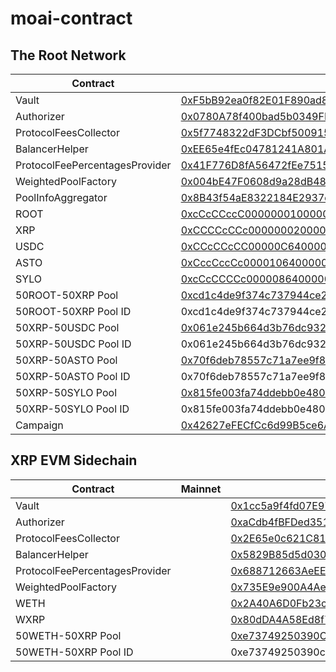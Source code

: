 # moai-contract

## The Root Network
| Contract | Mainnet | Porcini |
|-------|-------|-------|
| Vault | [0xF5bB92ea0f82E01F890ad82AbbECE7B721fC780b](https://explorer.rootnet.live/address/0xF5bB92ea0f82E01F890ad82AbbECE7B721fC780b)  | [0x7aCeC361a66f5e551425aa7EF82B4a5fa7e26657](https://explorer.rootnet.cloud/address/0x7aCeC361a66f5e551425aa7EF82B4a5fa7e26657) |
| Authorizer | [0x0780A78f400bad5b0349FF00D222aef8BB6BAb35](https://explorer.rootnet.live/address/0x0780A78f400bad5b0349FF00D222aef8BB6BAb35)  | [0x69F1662b8066A613D0353491AEce341162c836D2](https://explorer.rootnet.cloud/address/0x69F1662b8066A613D0353491AEce341162c836D2) |
| ProtocolFeesCollector | [0x5f7748322dF3DCbf5009151edC18ad7BC774829C](https://explorer.rootnet.live/address/0x5f7748322dF3DCbf5009151edC18ad7BC774829C) | [0x390632b8e4E42c631CA7266d9f0e6512af70c390](https://explorer.rootnet.cloud/address/0x390632b8e4E42c631CA7266d9f0e6512af70c390) |
| BalancerHelper | [0xEE65e4fEc04781241A801A83863E4bD5ee80f9dA](https://explorer.rootnet.live/address/0xEE65e4fEc04781241A801A83863E4bD5ee80f9dA) | [0x33b224945F0eA1745dDc01b7395c87E2B120d856](https://explorer.rootnet.cloud/address/0x33b224945F0eA1745dDc01b7395c87E2B120d856) |
| ProtocolFeePercentagesProvider | [0x41F776D8fA56472fEe751593b313BF4103e2f586](https://explorer.rootnet.live/address/0x41F776D8fA56472fEe751593b313BF4103e2f586)  | [0x7c119F146D9D4eAAe03a3a40e2eFfBFc1be96007](https://explorer.rootnet.cloud/address/0x7c119F146D9D4eAAe03a3a40e2eFfBFc1be96007) |
| WeightedPoolFactory | [0x004bE47F0608d9a28dB484c043bf732f4BaFCa4D](https://explorer.rootnet.live/address/0x004bE47F0608d9a28dB484c043bf732f4BaFCa4D) | [0x72EEC577455083eb3F24eBd04A5080287384dE71](https://explorer.rootnet.cloud/address/0x72EEC577455083eb3F24eBd04A5080287384dE71) |
| PoolInfoAggregator | [0x8B43f54aE8322184E2937d77BAa549acdFAb5fBd](https://explorer.rootnet.live/address/0x8B43f54aE8322184E2937d77BAa549acdFAb5fBd) | [0xe9bcb2F5D8649b799D136BB74a81Cd2cAB29588b](https://explorer.rootnet.cloud/address/0xe9bcb2F5D8649b799D136BB74a81Cd2cAB29588b) |
| ROOT | [0xcCcCCccC00000001000000000000000000000000](https://explorer.rootnet.live/address/0xcCcCCccC00000001000000000000000000000000)  | [0xcCcCCccC00000001000000000000000000000000](https://explorer.rootnet.cloud/address/0xcCcCCccC00000001000000000000000000000000) |
| XRP | [0xCCCCcCCc00000002000000000000000000000000](https://explorer.rootnet.live/address/0xCCCCcCCc00000002000000000000000000000000) | [0xCCCCcCCc00000002000000000000000000000000](https://explorer.rootnet.cloud/address/0xCCCCcCCc00000002000000000000000000000000) |
| USDC | [0xCCcCCcCC00000C64000000000000000000000000](https://explorer.rootnet.live/address/0xCCcCCcCC00000C64000000000000000000000000)  | [0xcCcCCCCc00000864000000000000000000000000](https://explorer.rootnet.cloud/address/0xcCcCCCCc00000864000000000000000000000000) |
| ASTO | [0xCccCccCc00001064000000000000000000000000](https://explorer.rootnet.live/address/0xCccCccCc00001064000000000000000000000000)  | [0xcCcCCccC00004464000000000000000000000000](https://explorer.rootnet.cloud/address/0xcCcCCccC00004464000000000000000000000000) |
| SYLO | [0xcCcCCCCc00000864000000000000000000000000](https://explorer.rootnet.live/address/0xcCcCCCCc00000864000000000000000000000000)  | [0xCCcCCcCC00000C64000000000000000000000000](https://explorer.rootnet.cloud/address/0xCCcCCcCC00000C64000000000000000000000000) |
| 50ROOT-50XRP Pool | [0xcd1c4de9f374c737944ce2eef413519f9db14434](https://explorer.rootnet.live/address/0xcd1c4de9f374c737944ce2eef413519f9db14434) | [0x4177fd48e8a7b93411ca5f1acc072b8c6a7fd1a1](https://explorer.rootnet.cloud/address/0x4177fd48e8a7b93411ca5f1acc072b8c6a7fd1a1) |
| 50ROOT-50XRP Pool ID | 0xcd1c4de9f374c737944ce2eef413519f9db14434000200000000000000000000 | 0x4177fd48e8a7b93411ca5f1acc072b8c6a7fd1a1000200000000000000000000 |
| 50XRP-50USDC Pool | [0x061e245b664d3b76dc9326468f85b58e291bc068](https://explorer.rootnet.live/address/0x061e245b664d3b76dc9326468f85b58e291bc068) | [0x91a56b799b4fdcef0937b9ebb03e42c23e5d0037](https://explorer.rootnet.cloud/address/0x91a56b799b4fdcef0937b9ebb03e42c23e5d0037) |
| 50XRP-50USDC Pool ID | 0x061e245b664d3b76dc9326468f85b58e291bc068000200000000000000000001 | 0x91a56b799b4fdcef0937b9ebb03e42c23e5d0037000200000000000000000001 |
| 50XRP-50ASTO Pool | [0x70f6deb78557c71a7ee9f83756fb3136c16b3e13](https://explorer.rootnet.live/address/0x70f6deb78557c71a7ee9f83756fb3136c16b3e13) | [0xbdcc5ca425fa5752a4c0517c99cd73b7fe823124](https://explorer.rootnet.cloud/address/0xbdcc5ca425fa5752a4c0517c99cd73b7fe823124) |
| 50XRP-50ASTO Pool ID | 0x70f6deb78557c71a7ee9f83756fb3136c16b3e13000200000000000000000002 | 0xbdcc5ca425fa5752a4c0517c99cd73b7fe823124000200000000000000000002 |
| 50XRP-50SYLO Pool | [0x815fe003fa74ddebb0e48048e67e1f0323cfe3a5](https://explorer.rootnet.live/address/0x815fe003fa74ddebb0e48048e67e1f0323cfe3a5)  | [0x6da914c048ea27c0b7861185ea5c63bb2e3b71f4](https://explorer.rootnet.cloud/address/0x6da914c048ea27c0b7861185ea5c63bb2e3b71f4) |
| 50XRP-50SYLO Pool ID | 0x815fe003fa74ddebb0e48048e67e1f0323cfe3a5000200000000000000000003 | 0x6da914c048ea27c0b7861185ea5c63bb2e3b71f4000200000000000000000003 |
| Campaign | [0x42627eFECfCc6d99B5ce6Acc6efdc3fcfD0085A1](https://explorer.rootnet.live/address/0x42627eFECfCc6d99B5ce6Acc6efdc3fcfD0085A1) | [0x8adf9Ed560B30586D15232BBddD7Ba6E81ac1D30](https://explorer.rootnet.cloud/address/0x8adf9Ed560B30586D15232BBddD7Ba6E81ac1D30) |


## XRP EVM Sidechain
| Contract | Mainnet | Devnet |
|-------|-------|-------|
| Vault |  | [0x1cc5a9f4fd07E97e616F72D829d38c0A6aC5D623](https://evm-sidechain.xrpl.org/address/0x1cc5a9f4fd07E97e616F72D829d38c0A6aC5D623) |
| Authorizer |  | [0xaCdb4fBFDed35182dce7399d63f5bCD19ea06451](https://evm-sidechain.xrpl.org/address/0xaCdb4fBFDed35182dce7399d63f5bCD19ea06451) |
| ProtocolFeesCollector |  | [0x2E65e0c621C819e6bd44147162B10Cfc77EED2af](https://evm-sidechain.xrpl.org/address/0x2E65e0c621C819e6bd44147162B10Cfc77EED2af) |
| BalancerHelper |  | [0x5829B85d5d0301DCEbD2D229Fe5103ee1fF933A3](https://evm-sidechain.xrpl.org/address/0x5829B85d5d0301DCEbD2D229Fe5103ee1fF933A3) |
| ProtocolFeePercentagesProvider |  | [0x688712663AeEE8503af1A1ce755F8e29257fEf60](https://evm-sidechain.xrpl.org/address/0x688712663AeEE8503af1A1ce755F8e29257fEf60) |
| WeightedPoolFactory |  | [0x735E9e900A4Ae48Ff12e9fcC95E8791F4281C498](https://evm-sidechain.xrpl.org/address/0x735E9e900A4Ae48Ff12e9fcC95E8791F4281C498) |
| WETH |  | [0x2A40A6D0Fb23cf12F550BaFfd54fb82b07a21BDe](https://evm-sidechain.xrpl.org/address/0x2A40A6D0Fb23cf12F550BaFfd54fb82b07a21BDe) |
| WXRP |  | [0x80dDA4A58Ed8f7E8F992Bbf49efA54aAB618Ab26](https://evm-sidechain.xrpl.org/address/0x80dDA4A58Ed8f7E8F992Bbf49efA54aAB618Ab26) |
| 50WETH-50XRP Pool |  | [0xe73749250390C51e029CfaB3d0488E08C183a671](https://evm-sidechain.xrpl.org/address/0xe73749250390C51e029CfaB3d0488E08C183a671) |
| 50WETH-50XRP Pool ID |  | 0xe73749250390c51e029cfab3d0488e08c183a671000200000000000000000001 |
